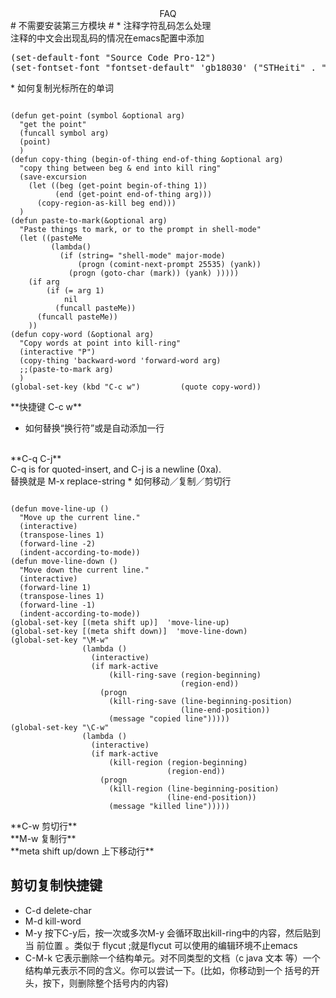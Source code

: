 <center>
FAQ
</center>
# 不需要安装第三方模块 #
* 注释字符乱码怎么处理
<br/>
注释的中文会出现乱码的情况在emacs配置中添加
<br/>
<pre>
(set-default-font "Source Code Pro-12")
(set-fontset-font "fontset-default" 'gb18030' ("STHeiti" . "unicode-bmp"))
</pre>
* 如何复制光标所在的单词
<br/>
<pre><code>
(defun get-point (symbol &optional arg)
  "get the point"
  (funcall symbol arg)
  (point)
  )
(defun copy-thing (begin-of-thing end-of-thing &optional arg)
  "copy thing between beg & end into kill ring"
  (save-excursion
    (let ((beg (get-point begin-of-thing 1))
          (end (get-point end-of-thing arg)))
      (copy-region-as-kill beg end)))
  )
(defun paste-to-mark(&optional arg)
  "Paste things to mark, or to the prompt in shell-mode"
  (let ((pasteMe
     	 (lambda()
     	   (if (string= "shell-mode" major-mode)
               (progn (comint-next-prompt 25535) (yank))
             (progn (goto-char (mark)) (yank) )))))
    (if arg
        (if (= arg 1)
            nil
          (funcall pasteMe))
      (funcall pasteMe))
    ))
(defun copy-word (&optional arg)
  "Copy words at point into kill-ring"
  (interactive "P")
  (copy-thing 'backward-word 'forward-word arg)
  ;;(paste-to-mark arg)
  )
(global-set-key (kbd "C-c w")         (quote copy-word))
</code></pre>
**快捷键  C-c w**

* 如何替换“换行符”或是自动添加一行
<br/>
**C-q C-j**
<br/>
C-q is for quoted-insert, and C-j is a newline (0xa).
<br/>
替换就是 M-x replace-string
* 如何移动／复制／剪切行
<br/>
<pre><code>
(defun move-line-up ()
  "Move up the current line."
  (interactive)
  (transpose-lines 1)
  (forward-line -2)
  (indent-according-to-mode))
(defun move-line-down ()
  "Move down the current line."
  (interactive)
  (forward-line 1)
  (transpose-lines 1)
  (forward-line -1)
  (indent-according-to-mode))
(global-set-key [(meta shift up)]  'move-line-up)
(global-set-key [(meta shift down)]  'move-line-down)
(global-set-key "\M-w"
                (lambda ()
                  (interactive)
                  (if mark-active
                      (kill-ring-save (region-beginning)
                                      (region-end))
                    (progn
                      (kill-ring-save (line-beginning-position)
                                      (line-end-position))
                      (message "copied line")))))
(global-set-key "\C-w"
                (lambda ()
                  (interactive)
                  (if mark-active
                      (kill-region (region-beginning)
                                   (region-end))
                    (progn
                      (kill-region (line-beginning-position)
                                   (line-end-position))
                      (message "killed line")))))
</code></pre>
**C-w  剪切行**
<br/>
**M-w  复制行**
<br/>
**meta shift up/down 上下移动行**
<br/>



## 剪切复制快捷键 ##
* C-d delete-char
* M-d kill-word
* M-y 按下C-y后，按一次或多次M-y 会循环取出kill-ring中的内容，然后贴到当
前位置 。类似于 flycut ;就是flycut 可以使用的编辑环境不止emacs
* C-M-k 它表示删除一个结构单元。对不同类型的文档（c java
文本 等）一个结构单元表示不同的含义。你可以尝试一下。(比如，你移动到一个
括号的开头，按下，则删除整个括号内的内容)
